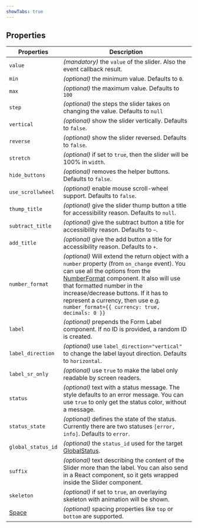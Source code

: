 ```yaml
---
showTabs: true
---
```


## Properties

| Properties                                  | Description                                                                                                                                                                                                                                                                                                                                                                          |
| ------------------------------------------- | ------------------------------------------------------------------------------------------------------------------------------------------------------------------------------------------------------------------------------------------------------------------------------------------------------------------------------------------------------------------------------------ |
| `value`                                     | _(mandatory)_ the `value` of the slider. Also the event callback result.                                                                                                                                                                                                                                                                                                             |
| `min`                                       | _(optional)_ the minimum value. Defaults to `0`.                                                                                                                                                                                                                                                                                                                                     |
| `max`                                       | _(optional)_ the maximum value. Defaults to `100`                                                                                                                                                                                                                                                                                                                                    |
| `step`                                      | _(optional)_ the steps the slider takes on changing the value. Defaults to `null`                                                                                                                                                                                                                                                                                                    |
| `vertical`                                  | _(optional)_ show the slider vertically. Defaults to `false`.                                                                                                                                                                                                                                                                                                                        |
| `reverse`                                   | _(optional)_ show the slider reversed. Defaults to `false`.                                                                                                                                                                                                                                                                                                                          |
| `stretch`                                   | _(optional)_ if set to `true`, then the slider will be 100% in `width`.                                                                                                                                                                                                                                                                                                              |
| `hide_buttons`                              | _(optional)_ removes the helper buttons. Defaults to `false`.                                                                                                                                                                                                                                                                                                                        |
| `use_scrollwheel`                           | _(optional)_ enable mouse scroll-wheel support. Defaults to `false`.                                                                                                                                                                                                                                                                                                                 |
| `thump_title`                               | _(optional)_ give the slider thump button a title for accessibility reason. Defaults to `null`.                                                                                                                                                                                                                                                                                      |
| `subtract_title`                            | _(optional)_ give the subtract button a title for accessibility reason. Defaults to `−`.                                                                                                                                                                                                                                                                                             |
| `add_title`                                 | _(optional)_ give the add button a title for accessibility reason. Defaults to `+`.                                                                                                                                                                                                                                                                                                  |
| `number_format`                             | _(optional)_ Will extend the return object with a `number` property (from `on_change` event). You can use all the options from the [NumberFormat](/uilib/components/number-format/properties) component. It also will use that formatted number in the increase/decrease buttons. If it has to represent a currency, then use e.g. `number_format={{ currency: true, decimals: 0 }}` |
| `label`                                     | _(optional)_ prepends the Form Label component. If no ID is provided, a random ID is created.                                                                                                                                                                                                                                                                                        |
| `label_direction`                           | _(optional)_ use `label_direction="vertical"` to change the label layout direction. Defaults to `horizontal`.                                                                                                                                                                                                                                                                        |
| `label_sr_only`                             | _(optional)_ use `true` to make the label only readable by screen readers.                                                                                                                                                                                                                                                                                                           |
| `status`                                    | _(optional)_ text with a status message. The style defaults to an error message. You can use `true` to only get the status color, without a message.                                                                                                                                                                                                                                 |
| `status_state`                              | _(optional)_ defines the state of the status. Currently there are two statuses `[error, info]`. Defaults to `error`.                                                                                                                                                                                                                                                                 |
| `global_status_id`                          | _(optional)_ the `status_id` used for the target [GlobalStatus](/uilib/components/global-status).                                                                                                                                                                                                                                                                                    |
| `suffix`                                    | _(optional)_ text describing the content of the Slider more than the label. You can also send in a React component, so it gets wrapped inside the Slider component.                                                                                                                                                                                                                  |
| `skeleton`                                  | _(optional)_ if set to `true`, an overlaying skeleton with animation will be shown.                                                                                                                                                                                                                                                                                                  |
| [Space](/uilib/components/space/properties) | _(optional)_ spacing properties like `top` or `bottom` are supported.                                                                                                                                                                                                                                                                                                                |
